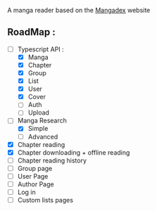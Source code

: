 A manga reader based on the [Mangadex](mangadex.org) website

## RoadMap :

- [ ] Typescript API :
  - [x] Manga
  - [x] Chapter
  - [x] Group
  - [x] List
  - [x] User
  - [x] Cover
  - [ ] Auth
  - [ ] Upload
- [ ] Manga Research
  - [x] Simple
  - [ ] Advanced
- [x] Chapter reading
- [x] Chapter downloading + offline reading
- [ ] Chapter reading history
- [ ] Group page
- [ ] User Page
- [ ] Author Page
- [ ] Log in
- [ ] Custom lists pages

